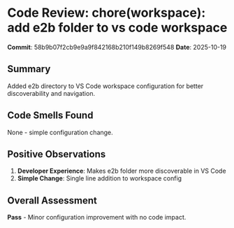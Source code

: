 # Code Review: chore(workspace): add e2b folder to vs code workspace

**Commit**: 58b9b07f2cb9e9a9f842168b210f149b8269f548
**Date**: 2025-10-19

## Summary
Added e2b directory to VS Code workspace configuration for better discoverability and navigation.

## Code Smells Found

None - simple configuration change.

## Positive Observations

1. **Developer Experience**: Makes e2b folder more discoverable in VS Code
2. **Simple Change**: Single line addition to workspace config

## Overall Assessment
**Pass** - Minor configuration improvement with no code impact.

